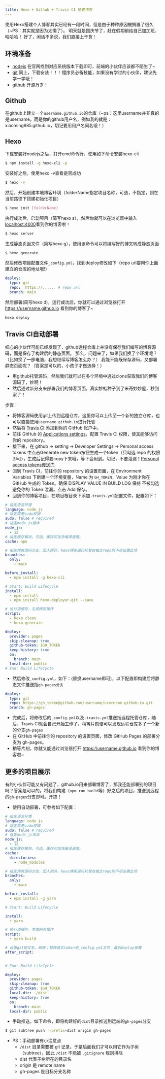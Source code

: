 ```yaml
---
title: Hexo + Github + Travis CI 搭建博客
---
```

使用Hexo搭建个人博客其实已经有一段时间，但是由于种种原因被搁置了很久（~PS：其实就是因为太懒了）。
明天就是国庆节了，赶在假期前给自己加加班，哈哈哈！
好了，闲话不多说，我们直接上干货！

## 环境准备
 - [nodejs](https://nodejs.org/en/)  在官网找到对应系统版本下载即可，前端的小伙伴应该都不陌生了~
 - [git](https://git-scm.com/)  同上，下载安装！！！程序员必备技能，如果没有学过的小伙伴，建议先学一学哦！
 - [github](https://github.com/)  开源万岁！

## Github
在github上建立一个`username.github.io`的仓库（~ps：这里username并非真的是username，而是你的github用户名，例如我的就是：xiaoming985.github.io，切记要用用户名同名哦！）
## Hexo
下载安装好nodejs之后，打开cmd命令行，使用如下命令安装hexo-cli
```bash
$ npm install -g hexo-cli -g
```
安装好之后，使用hexo -v查看是否成功
```bash
$ hexo -v
```
然后，开始创建本地博客环境（folderName指定项目名称，可选，不指定，则在当前路径下搭建初始化项目）
```bash
$ hexo init [folderName]
```
执行成功后，启动项目（简写hexo s），然后你就可以在浏览器中输入[localhost:4000](http://localhost:4000)看到你的博客啦！
```bash
$ hexo server
```
生成静态页面文件（简写hexo g），使用该命令可以将编写好的博文转成静态页面
```bash
$ hexo generate
```
然后修改项目配置文件`_config.yml`，找到deploy修改如下（repo url要用你上面建立的仓库的地址哦!）
```yml
deploy:
  type: git
  repo:  https://...... # repo url
  branch: main
```
然后部署(简写hexo d)，运行成功后，你就可以通过浏览器打开 https://username.github.io 看到你的博客了~
```bash
hexo deploy
```

## Travis CI自动部署
细心的小伙伴可能已经发现了，github远程仓库上并没有保存我们编写的博客源码，而是保存了构建后的静态页面。
那么，问题来了，如果我们换了个环境呢？（比如换了一部电脑，我想继续写博客怎么办？）
我能不能既保存源码，又部署静态页面呢？（答案是可以的，小孩子才做选择！）
- 用github托管源码，然后我们就可以在多个环境中通过clone获取我们的博客源码了，妙啊！
- 然后通过新分支来部署我们的博客页面，真实妙蛙种子到了米奇妙妙屋，秒到家了！

步骤：
 - 将博客源码使用git上传到远程仓库，这里你可以上传至一个新的独立仓库，也可以直接使用`username.github.io`进行托管
 - 然后将 [Travis CI](https://github.com/marketplace/travis-ci) 添加到你的 GitHub 账户中。
 - 前往 GitHub 的 [Applications settings](https://github.com/settings/installations)，配置 Travis CI 权限，使其能够访问你的 repository。
 - 接下来，在 github -> setting -> Developer Settings -> Personal access tokens 中点击Generate new token按钮生成一个token（只勾选 repo 的权限即可），生成后记得要copy下来哦，等下会用到。切记，不要泄漏！[Personal access tokens传送门](https://github.com/settings/tokens)
 - 回到 Travis CI，前往你的 repository 的设置页面，在 Environment Variables 下新建一个环境变量，Name 为 `GH_TOKEN`，Value 为刚才你在 GitHub 生成的 Token。确保 DISPLAY VALUE IN BUILD LOG 保持 不被勾选 避免你的 Token 泄漏。点击 Add 保存。
 - 回到你的博客项目，在项目根目录下添加`.travis.yml`配置文件，配置如下：
```yml
# 指定语言环境
language: node_js
# 指定需要sudo权限
sudo: false # required
# 指定node_js版本
node_js: 
  - 12
# 指定缓存模块，可选。缓存可加快编译速度。
cache: npm

# 指定博客源码分支，因人而异。hexo博客源码托管在独立repo则不用设置此项
branches:
  only:
    - main 

before_install:
  - npm install -g hexo-cli

# Start: Build Lifecycle
install:
  - npm install
  - npm install hexo-deployer-git --save

# 执行清缓存，生成网页操作
script:
  - hexo clean
  - hexo generate

deploy:
  provider: pages
  skip-cleanup: true
  github-token: $GH_TOKEN
  keep-history: true
  on:
    branch: main
  local-dir: public
# End: Build LifeCycle
```
 - 然后修改`_config.yml`，如下：(替换username即可)，以下配置即构建后将静态文件推送指`gh-pages分支`
```yml
deploy:
  type: git
  repo: https://gh_token@github.com/username/username.github.io.git
  branch: gh-pages
```
 - 完成后，将修改后的`_config.yml`以及`.travis.yml`推送指远程托管仓库，随后，Travis CI就会自己开始工作了，稍等片刻便可以发现远程仓库多了一个新的分支`gh-pages`
 - 在 GitHub 中前往你的 repository 的设置页面，修改 GitHub Pages 的部署分支为 gh-pages。
 - 稍等片刻，你就又能通过浏览器打开 https://username.github.io 看到你的博客啦~

## 更多的项目展示
有的小伙伴可能又有问题了，github.io用来部署博客了，那我还能部署别的项目吗？答案是可以的，将我们构建（`npm run build`等）好之后的项目，推送到远程的`gh-pages`分支即可。开搞！
- 使用自动部署，可参考如下配置：
```yml
# 指定语言环境
language: node_js
# 指定需要sudo权限
sudo: false # required
# 指定node_js版本
node_js: 
  - 12
# 指定缓存模块，可选。缓存可加快编译速度。
cache: 
  directories:
    - node_modules

# 指定博客源码分支，因人而异。hexo博客源码托管在独立repo则不用设置此项
branches:
  only:
    - main 

before_install:
  - npm install -g yarn

# Start: Build Lifecycle

install:
  - yarn

# 执行清缓存，生成网页操作
script:
  - yarn build

# 设置git提交名，邮箱；替换真实token到_config.yml文件，最后deploy部署
after_script:
  

# End: Build LifeCycle

deploy:
  provider: pages
  skip-cleanup: true
  github-token: $GH_TOKEN
  local-dir: ./dist
  keep-history: true
  on:
    branch: main
  local-dir: public
```
- 手动推送，如下命令，即将构建好的`dist`目录推送到远端的`gh-pages`分支
```bash
$ git subtree push --prefix=dist origin gh-pages
```
- PS：手动部署有小注意点
  - `/dist` 目录需要被 git 记录，于是后面我们才可以用它作为子树（subtree），因此 `/dist` 不能被 `.gitignore` 规则排除
  - dist 代表子树所在的目录名
  - origin 是 remote name
  - gh-pages 是目标分支名称


